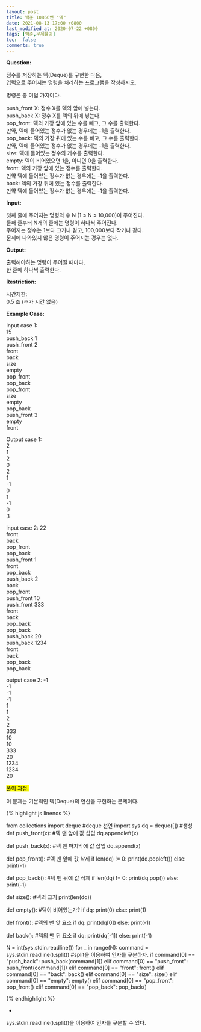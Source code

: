 ```yaml
---
layout: post
title: 백준 10866번 "덱"
date: 2021-08-13 17:00 +0800
last_modified_at: 2020-07-22 +0800
tags: [백준,문제풀이]
toc:  false
comments: true
---
```

<strong>Question:</strong>


정수를 저장하는 덱(Deque)를 구현한 다음,<br>
입력으로 주어지는 명령을 처리하는 프로그램을 작성하시오.<br>

명령은 총 여덟 가지이다.

push_front X: 정수 X를 덱의 앞에 넣는다.<br>
push_back X: 정수 X를 덱의 뒤에 넣는다.<br>
pop_front: 덱의 가장 앞에 있는 수를 빼고, 그 수를 출력한다.<br>
만약, 덱에 들어있는 정수가 없는 경우에는 -1을 출력한다.<br>
pop_back: 덱의 가장 뒤에 있는 수를 빼고, 그 수를 출력한다.<br> 
만약, 덱에 들어있는 정수가 없는 경우에는 -1을 출력한다.<br>
size: 덱에 들어있는 정수의 개수를 출력한다.<br>
empty: 덱이 비어있으면 1을, 아니면 0을 출력한다.<br>
front: 덱의 가장 앞에 있는 정수를 출력한다. <br>
만약 덱에 들어있는 정수가 없는 경우에는 -1을 출력한다.<br>
back: 덱의 가장 뒤에 있는 정수를 출력한다. <br>
만약 덱에 들어있는 정수가 없는 경우에는 -1을 출력한다.<br>


<strong>Input:</strong>


첫째 줄에 주어지는 명령의 수 N (1 ≤ N ≤ 10,000)이 주어진다. <br>
둘째 줄부터 N개의 줄에는 명령이 하나씩 주어진다. <br>
주어지는 정수는 1보다 크거나 같고, 100,000보다 작거나 같다. <br>
문제에 나와있지 않은 명령이 주어지는 경우는 없다.


<strong>Output:</strong>


출력해야하는 명령이 주어질 때마다,<br> 
한 줄에 하나씩 출력한다.


<strong>Restriction:</strong>


시간제한:<br>
0.5 초 (추가 시간 없음)


<strong>Example Case:</strong>


Input case 1: <br>
15<br>
push_back 1<br>
push_front 2<br>
front<br>
back<br>
size<br>
empty<br>
pop_front<br>
pop_back<br>
pop_front<br>
size<br>
empty<br>
pop_back<br>
push_front 3<br>
empty<br>
front<br>

Output case 1: <br>
2<br>
1<br>
2<br>
0<br>
2<br>
1<br>
-1<br>
0<br>
1<br>
-1<br>
0<br>
3<br>


input case 2:
22<br>
front<br>
back<br>
pop_front<br>
pop_back<br>
push_front 1<br>
front<br>
pop_back<br>
push_back 2<br>
back<br>
pop_front<br>
push_front 10<br>
push_front 333<br>
front<br>
back<br>
pop_back<br>
pop_back<br>
push_back 20<br>
push_back 1234<br>
front<br>
back<br>
pop_back<br>
pop_back<br>

output case 2:
-1<br>
-1<br>
-1<br>
-1<br>
1<br>
1<br>
2<br>
2<br>
333<br>
10<br>
10<br>
333<br>
20<br>
1234<br>
1234<br>
20<br>


<mark>풀이 과정:</mark>

이 문제는 기본적인 덱(Deque)의 연산을 구현하는 문제이다.<br>


{% highlight js linenos %}

from collections import deque #deque 선언
import sys
dq = deque([]) #생성
def push_front(x): #덱 맨 앞에 값 삽입
    dq.appendleft(x)

def push_back(x): #덱 맨 마지막에 값 삽입
    dq.append(x)

def pop_front(): #덱 맨 앞에 값 삭제
    if len(dq) != 0:
        print(dq.popleft())
    else:
        print(-1)

def pop_back(): #덱 맨 뒤에 값 삭제
    if len(dq) != 0:
        print(dq.pop())
    else:
        print(-1)

def size(): #덱의 크기
    print(len(dq))

def empty(): #덱이 비어있는가?
    if dq:
        print(0)
    else:
        print(1)

def front(): #덱의 맨 앞 요소
    if dq:
        print(dq[0])
    else:
        print(-1)

def back(): #덱의 맨 뒤 요소
    if dq:
        print(dq[-1])
    else:
        print(-1)

N = int(sys.stdin.readline())
for _ in range(N):
    command = sys.stdin.readline().split() #split을 이용하여 인자를 구분하자.
    if command[0] == "push_back":
        push_back(command[1])
    elif command[0] == "push_front":
        push_front(command[1])
    elif command[0] == "front":
        front()
    elif command[0] == "back":
        back()
    elif command[0] == "size":
        size()
    elif command[0] == "empty":
        empty()
    elif command[0] == "pop_front":
        pop_front()
    elif command[0] == "pop_back":
        pop_back()

{% endhighlight %}

+
sys.stdin.readline().split()을 이용하여 인자를 구분할 수 있다.